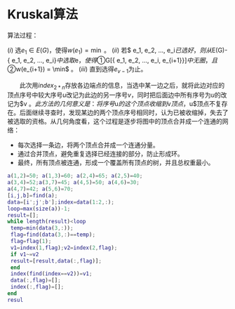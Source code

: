 # Kruskal算法

算法过程：

$(i)$ 选$e_1 \in E(G)$，使得$w(e_1) = \min$ 。
$(ii)$ 若$ e_1, e_2, ..., e_i$已选好，则从$E(G)-\{ e_1, e_2, ..., e_i\}$中选取$e$，使得
①$G[{ e_1, e_2, ..., e_i, e_{i+1}}]$中无圈，且
②$w(e_{i+1}) = \min$ 。
$(iii)$ 直到选得$e_{v-1}$为止。

&emsp;&emsp;此次用$index_{2 * n}$存放各边端点的信息，当选中某一边之后，就将此边对应的顶点序号中较大序号$u$改记为此边的另一序号$v$，同时把后面边中所有序号为$u$的改记为$v $。此方法的几何意义是：将序号$u$的这个顶点收缩到$v$顶点，$u$顶点不复存在。后面继续寻查时，发现某边的两个顶点序号相同时，认为已被收缩掉，失去了被选取的资格。从几何角度看，这个过程是逐步将图中的顶点合并成一个连通的网络：

- 每次选择一条边，将两个顶点合并成一个连通分量。
- 通过合并顶点，避免重复选择已经连接的部分，防止形成环。
- 最终，所有顶点被连通，形成一个覆盖所有顶点的树，并且总权重最小。

~~~matlab
a(1,2)=50; a(1,3)=60; a(2,4)=65; a(2,5)=40;
a(3,4)=52;a(3,7)=45; a(4,5)=50; a(4,6)=30;
a(4,7)=42; a(5,6)=70; 
[i,j,b]=find(a);
data=[i';j';b'];index=data(1:2,:);
loop=max(size(a))-1;
result=[];
while length(result)<loop
 temp=min(data(3,:));
 flag=find(data(3,:)==temp);
 flag=flag(1);
 v1=index(1,flag);v2=index(2,flag);
 if v1~=v2
 result=[result,data(:,flag)];
 end
 index(find(index==v2))=v1;
 data(:,flag)=[];
 index(:,flag)=[];
end
resul
~~~

